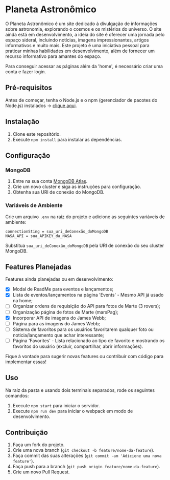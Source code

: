 # Planeta Astronômico

O Planeta Astronômico é um site dedicado à divulgação de informações sobre astronomia, explorando o cosmos e os mistérios do universo. O site ainda está em desenvolvimento, a ideia do site é oferecer uma jornada pelo espaço sideral, incluindo notícias, imagens impressionantes, artigos informativos e muito mais.
Este projeto é uma iniciativa pessoal para praticar minhas habilidades em desenvolvimento, além de fornecer um recurso informativo para amantes do espaço.

Para conseguir acessar as páginas além da 'home', é necessário criar uma conta e fazer login.
## Pré-requisitos

Antes de começar, tenha o Node.js e o npm (gerenciador de pacotes do Node.js) instalados -> [clique aqui](https://nodejs.org/).

## Instalação

1. Clone este repositório.
2. Execute `npm install` para instalar as dependências.

## Configuração

### MongoDB

1. Entre na sua conta [MongoDB Atlas](https://www.mongodb.com/cloud/atlas).
2. Crie um novo cluster e siga as instruções para configuração.
3. Obtenha sua URI de conexão do MongoDB.

### Variáveis de Ambiente

Crie um arquivo `.env` na raiz do projeto e adicione as seguintes variáveis de ambiente:

```
connectionSting = sua_uri_deConexão_doMongoDB
NASA_API = sua_APIKEY_da_NASA
```

Substitua `sua_uri_deConexão_doMongoDB` pela URI de conexão do seu cluster MongoDB.

## Features Planejadas

Features ainda planejadas ou em desenvolvimento:

- [x] Modal de ReadMe para eventos e lançamentos;
- [x] Lista de eventos/lançamentos na página 'Events' - Mesmo API já usado na home;
- [ ] Organizar ordens de requisição do API para fotos de Marte (3 rovers);
- [ ] Organização página de fotos de Marte (marsPag);
- [x] Incorporar API de imagens do James Webb;
- [ ] Página para as imagens do James Webb;
- [ ] Sistema de favoritos para os usuários favoritarem qualquer foto ou noticia/lançamento que achar interessante;
- [ ] Página 'Favorites' - Lista relacionado ao tipo de favorito e mostrando os favoritos do usuário (excluir, compartilhar, abrir informações).

Fique à vontade para sugerir novas features ou contribuir com código para implementar essas!

## Uso

Na raiz da pasta e usando dois terminais separados, rode os seguintes comandos:

1. Execute `npm start` para iniciar o servidor.
2. Execute `npm run dev` para iniciar o webpack em modo de desenvolvimento.

## Contribuição

1. Faça um fork do projeto.
2. Crie uma nova branch (`git checkout -b feature/nome-da-feature`).
3. Faça commit das suas alterações (`git commit -am 'Adicione uma nova feature'`).
4. Faça push para a branch (`git push origin feature/nome-da-feature`).
5. Crie um novo Pull Request.
